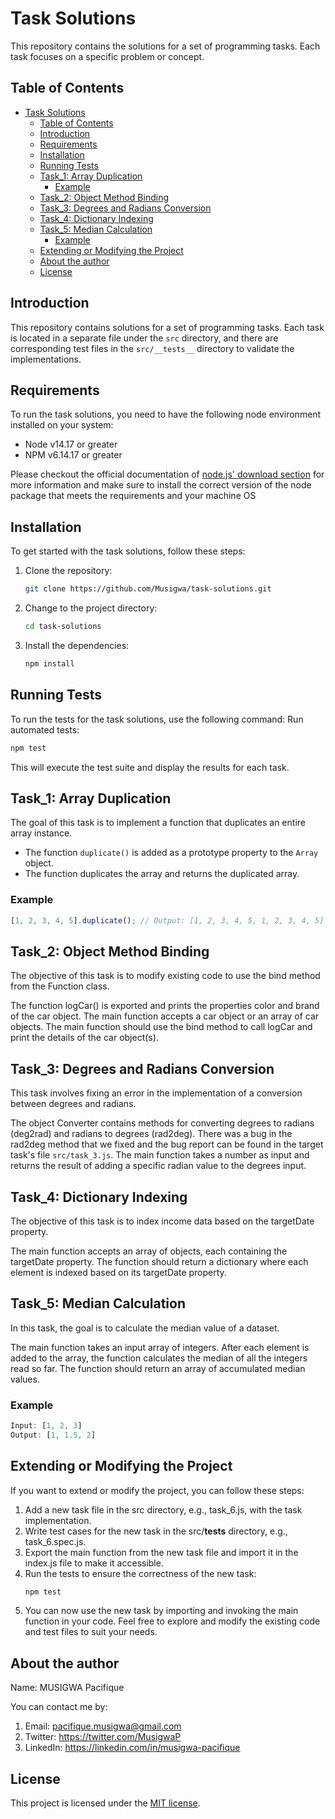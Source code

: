 # Task Solutions

This repository contains the solutions for a set of programming tasks. Each task focuses on a specific problem or concept.

## Table of Contents

- [Task Solutions](#task-solutions)
  - [Table of Contents](#table-of-contents)
  - [Introduction](#introduction)
  - [Requirements](#requirements)
  - [Installation](#installation)
  - [Running Tests](#running-tests)
  - [Task\_1: Array Duplication](#task_1-array-duplication)
    - [Example](#example)
  - [Task\_2: Object Method Binding](#task_2-object-method-binding)
  - [Task\_3: Degrees and Radians Conversion](#task_3-degrees-and-radians-conversion)
  - [Task\_4: Dictionary Indexing](#task_4-dictionary-indexing)
  - [Task\_5: Median Calculation](#task_5-median-calculation)
    - [Example](#example-1)
  - [Extending or Modifying the Project](#extending-or-modifying-the-project)
  - [About the author](#about-the-author)
  - [License](#license)

## Introduction

This repository contains solutions for a set of programming tasks. Each task is located in a separate file under the `src` directory, and there are corresponding test files in the `src/__tests__` directory to validate the implementations.

## Requirements

To run the task solutions, you need to have the following node environment installed on your system:

- Node v14.17 or greater
- NPM v6.14.17 or greater

Please checkout the official documentation of [node.js' download section](http://nodejs.org) for more information and make sure to install the correct version of the node package that meets the requirements and your machine OS

## Installation

To get started with the task solutions, follow these steps:

1. Clone the repository:

   ```bash
   git clone https://github.com/Musigwa/task-solutions.git
   ```

2. Change to the project directory:
   ```bash
   cd task-solutions
   ```

3. Install the dependencies:
   ```bash
   npm install
   ```

## Running Tests

To run the tests for the task solutions, use the following command:
Run automated tests:
```bash
npm test
```
This will execute the test suite and display the results for each task.

## Task_1: Array Duplication

The goal of this task is to implement a function that duplicates an entire array instance.

- The function `duplicate()` is added as a prototype property to the `Array` object.
- The function duplicates the array and returns the duplicated array.

### Example

```javascript
[1, 2, 3, 4, 5].duplicate(); // Output: [1, 2, 3, 4, 5, 1, 2, 3, 4, 5]
```

## Task_2: Object Method Binding

The objective of this task is to modify existing code to use the bind method from the Function class.

The function logCar() is exported and prints the properties color and brand of the car object.
The main function accepts a car object or an array of car objects.
The main function should use the bind method to call logCar and print the details of the car object(s).

## Task_3: Degrees and Radians Conversion

This task involves fixing an error in the implementation of a conversion between degrees and radians.

The object Converter contains methods for converting degrees to radians (deg2rad) and radians to degrees (rad2deg).
There was a bug in the rad2deg method that we fixed and the bug report can be found in the target task's file `src/task_3.js`.
The main function takes a number as input and returns the result of adding a specific radian value to the degrees input.

## Task_4: Dictionary Indexing

The objective of this task is to index income data based on the targetDate property.

The main function accepts an array of objects, each containing the targetDate property.
The function should return a dictionary where each element is indexed based on its targetDate property.

## Task_5: Median Calculation

In this task, the goal is to calculate the median value of a dataset.

The main function takes an input array of integers.
After each element is added to the array, the function calculates the median of all the integers read so far.
The function should return an array of accumulated median values.

### Example

```javascript
Input: [1, 2, 3]
Output: [1, 1.5, 2]
```

## Extending or Modifying the Project

If you want to extend or modify the project, you can follow these steps:

1. Add a new task file in the src directory, e.g., task_6.js, with the task implementation.
2. Write test cases for the new task in the src/__tests__ directory, e.g., task_6.spec.js.
3. Export the main function from the new task file and import it in the index.js file to make it accessible.
4. Run the tests to ensure the correctness of the new task:
   ```bash
   npm test
   ```
5. You can now use the new task by importing and invoking the main function in your code.
Feel free to explore and modify the existing code and test files to suit your needs.

## About the author

Name: MUSIGWA Pacifique

You can contact me by: 
1. Email: pacifique.musigwa@gmail.com
2. Twitter: https://twitter.com/MusigwaP
3. LinkedIn: https://linkedin.com/in/musigwa-pacifique

## License

This project is licensed under the [MIT license](https://opensource.org/licenses/MIT).